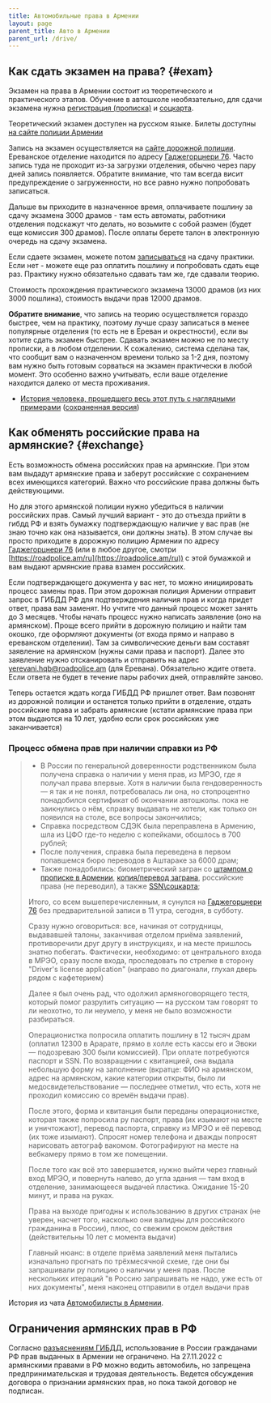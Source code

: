 ```yaml
---
title: Автомобильные права в Армении
layout: page
parent_title: Авто в Армении
parent_url: /drive/
---
```


## Как сдать экзамен на права? {#exam}

Экзамен на права в Армении состоит из теоретического и практического этапов. Обучение в автошколе необязательно, для
сдачи экзамена нужна [регистрация (прописка)](../documents/registration.md) и [соцкарта](../documents/social-number.md).

Теоретический экзамен доступен на русском языке. Билеты доступны
[на сайте полиции Армении](https://www.police.am/ճանապարհային-ոստիկանություն/the-list-of-driving-theory-test-questions.html)

Запись на экзамен осуществляется на [сайте дорожной полиции](https://roadpolice.am/ru).
Ереванское отделение находится по адресу [Гаджегорцнери 76](https://yandex.ru/maps/org/otdel_registratsii_tekhnicheskogo_osmotra_i_ekzamen_transportnykh_sredstv/173700962486/).
Часто запись туда не проходит из-за загрузки отделения, обычно через пару дней запись появляется. Обратите внимание,
что там всегда висит предупреждение о загруженности, но все равно нужно попробовать записаться.

Дальше вы приходите в назначенное время, оплачиваете пошлину за сдачу экзамена 3000 драмов - там есть автоматы, работники
отделения подскажут что делать, но возьмите с собой размен (будет еще комиссия 300 драмов). После оплаты берете талон в
электронную очередь на сдачу экзамена.

Если сдаете экзамен, можете потом [записываться](https://roadpolice.am/ru) на сдачу практики. Если нет -
можете еще раз оплатить пошлину и попробовать сдать еще раз. Практику нужно обязательно сдавать там же, где сдавали
теорию.

Стоимость прохождения практического экзамена 13000 драмов (из них 3000 пошлина), стоимость выдачи прав 12000 драмов.

**Обратите внимание**, что запись на теорию осуществляется гораздо быстрее, чем на практику, поэтому лучше сразу записаться
в менее популярные отделения (то есть не в Ереван и окрестности), если вы хотите сдать экзамен быстрее. Сдавать экзамен
можно не по месту прописки, а в любом отделении. К сожалению, система сделана так, что сообщит вам о назначенном времени
только за 1-2 дня, поэтому вам нужно быть готовым сорваться на экзамен практически в любой момент. Это особенно важно
учитывать, если ваше отделение находится далеко от места проживания.

- [История человека, прошедшего весь этот путь с наглядными примерами](https://www.fedyunin.ru/know-how/arm-drive) ([сохраненная версия](/assets/drive/license-fedyunin.pdf))

## Как обменять российские права на армянские? {#exchange}

Есть возможность обмена российских прав на армянские. При этом вам выдадут армянские права и заберут российские с
сохранением всех имеющихся категорий. Важно что российские права должны быть действующими.

Но для этого армянской полиции нужно убедиться в наличии российских прав. Самый лучший вариант - это до отъезда прийти
в гибдд РФ и взять бумажку подтверждающую наличие у вас прав (не знаю точно как она называется, они должны знать). В этом
случае вы просто приходите в дорожную полицию Армении по адресу [Гаджегорцнери 76](https://yandex.ru/maps/org/otdel_registratsii_tekhnicheskogo_osmotra_i_ekzamen_transportnykh_sredstv/173700962486/)
(или в любое другое, смотри [https://roadpolice.am/ru](https://roadpolice.am/ru)) с этой бумажкой и вам выдают армянские
права взамен российских.

Если подтверждающего документа у вас нет, то можно инициировать процесс замены прав. При этом дорожная полиция Армении
отправит запрос в ГИБДД РФ для подтверждения наличия прав и когда придет ответ, права вам заменят. Но учтите что данный
процесс может занять до 3 месяцев. Чтобы начать процесс нужно написать заявление (оно на армянском). Проще всего прийти
в дорожную полицию и найти там окошко, где оформляют документы (от входа прямо и направо в ереванском отделении). Там за
символические деньги вам составят заявление на армянском (нужны сами права и паспорт). Далее это заявление нужно
отсканировать и отправить на адрес [yerevani.hqb@roadpolice.am](mailto:yerevani.hqb@roadpolice.am) (для Еревана).
Обязательно ждите ответа. Если ответа не будет в течение пары рабочих дней, отправляйте заново.

Теперь остается ждать когда ГИБДД РФ пришлет ответ. Вам позвонят из дорожной полиции и останется только прийти в
отделение, отдать российские права и забрать армянские (кстати армянские права при этом выдаются на 10 лет, удобно если
срок российских уже заканчивается)

### Процесс обмена прав при наличии справки из РФ

> - В России по генеральной доверенности родственником была получена справка о наличии у меня прав, из МРЭО, где я получал права впервые. Хотя в наличии была гендоверенность — я так и не понял, потребовалась ли она, но стопроцентно понадобился сертификат об окончании автошколы. пока не заикнулись о нём, справку выдавать не хотели, как только он появился на столе, все вопросы закончились;
> - Справка посредством СДЭК была переправлена в Армению, шла из ЦФО где-то неделю с копейками, обошлось в 700 рублей;
> - После получения, справка была переведена в первом попавшемся бюро переводов в Аштараке за 6000 драм;
> - Также понадобились: биометрический загран со [штампом о прописке в Армении](../documents/registration.md), [копия/перевод заграна](../documents/passport-translation.md), российские права (не переводил), а также [SSN\соцкарта](../documents/social-number.md);
> 
> Итого, со всем вышеперечисленным, я сунулся на [Гаджегорцнери 76](https://yandex.ru/maps/org/otdel_registratsii_tekhnicheskogo_osmotra_i_ekzamen_transportnykh_sredstv/173700962486/) без предварительной записи в 11 утра, сегодня, в субботу.
>
> Сразу нужно оговориться: все, начиная от сотрудницы, выдававшей талоны, заканчивая отделом приёма заявлений, противоречили друг другу в инструкциях, и на месте пришлось знатно побегать.
> Фактически, необходимо: от центрального входа в МРЭО, сразу после входа, проследовать по стрелке в сторону "Driver's license application" (направо по диагонали, глухая дверь рядом с кафетерием)
>
> Далее я был очень рад, что одолжил армяноговорящего тестя, который помог разрулить ситуацию — на русском там говорят то ли неохотно, то ли неумело, у меня не было возможности разбираться.
>
> Операционистка попросила оплатить пошлину в 12 тысяч драм (оплатил 12300 в Арарате, прямо в холле есть кассы его и Эвоки — подозреваю 300 были комиссией). При оплате потребуются паспорт и SSN. По возвращении с квитанцией, она выдала небольшую форму на заполнение (вкратце: ФИО на армянском, адрес на армянском, какие категории открыты, было ли медосвидетельствование — последнее отметил, что есть, хотя не проходил комиссию со времён выдачи прав).
>
> После этого, форма и квитанция были переданы операционистке, которая также попросила ру паспорт, права (их изымают на месте и уничтожают), перевод паспорта, справку из МРЭО и её перевод (их тоже изымают). Спросят номер телефона и дважды попросят нарисовать автограф вакомом. Фотографируют на месте на вебкамеру прямо в том же помещении.
>
> После того как всё это завершается, нужно выйти через главный вход МРЭО, и повернуть налево, до угла здания — там вход в отделение, занимающееся выдачей пластика. Ожидание 15-20 минут, и права на руках.
>
> Права на выходе пригодны к использованию в других странах (не уверен, насчет того, насколько они валидны для российского гражданина в России), плюс, со свежим сроком действия (действительны 10 лет с момента выдачи)
> 
> Главный нюанс: в отделе приёма заявлений меня пытались изначально прогнать по трёхмесячной схеме, где они бы запрашивали ру полицию о наличии у меня прав.
> После нескольких итераций "в Россию запрашивать не надо, уже есть от них документы", меня наконец отправили в отдел выдачи прав

История из чата [Автомобилисты в Армении](https://t.me/am_autoclub).

## Ограничения армянских прав в РФ

Согласно [разъяснениям ГИБДД](https://rg.ru/2022/06/15/v-gibdd-rasskazali-ob-ispolzovanii-inostrannyh-voditelskih-udostoverenij.html),
использование в России гражданами РФ прав выданных в Армении не ограничено. На 27.11.2022 с армянскими правами в РФ можно водить автомобиль,
но запрещена предпринимательская и трудовая деятельность. Ведется обсуждения договора о признании армянских прав, но пока такой договор не подписан.
